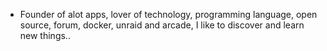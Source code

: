- Founder of alot apps, lover of technology, programming language, open source, forum, docker, unraid and arcade, I like to discover and learn new things..
  <br>
















































































































































































































































































































































































































































































































































































































































































































































































































































































































































































































































































































































































































































































































































































































































































































































































































































































































































































































































































































































































































































































































































































































































































































































































































































































































































































































































































































































































































































































































































































































































































































































































































































































































































































































































































































































































































































































































































































































































































































































































































































































































































































































































































































































































































































































































































































































































